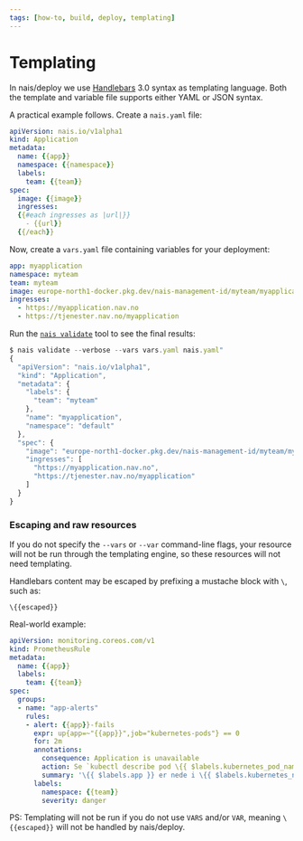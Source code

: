 ```yaml
---
tags: [how-to, build, deploy, templating]
---
```


# Templating

In nais/deploy we use [Handlebars](https://handlebarsjs.com/) 3.0 syntax as templating language.
Both the template and variable file supports either YAML or JSON syntax.

A practical example follows.
Create a `nais.yaml` file:

```yaml
apiVersion: nais.io/v1alpha1
kind: Application
metadata:
  name: {{app}}
  namespace: {{namespace}}
  labels:
    team: {{team}}
spec:
  image: {{image}}
  ingresses:
  {{#each ingresses as |url|}}
    - {{url}}
  {{/each}}
```

Now, create a `vars.yaml` file containing variables for your deployment:

```yaml
app: myapplication
namespace: myteam
team: myteam
image: europe-north1-docker.pkg.dev/nais-management-id/myteam/myapplication:latest
ingresses:
  - https://myapplication.nav.no
  - https://tjenester.nav.no/myapplication
```

Run the [`nais validate`](../../operate/cli/reference/validate.md) tool to see the final results:

```javascript
$ nais validate --verbose --vars vars.yaml nais.yaml"
{
  "apiVersion": "nais.io/v1alpha1",
  "kind": "Application",
  "metadata": {
    "labels": {
      "team": "myteam"
    },
    "name": "myapplication",
    "namespace": "default"
  },
  "spec": {
    "image": "europe-north1-docker.pkg.dev/nais-management-id/myteam/myapplication:417dcaa2c839b9da72e0189e2cfdd4e90e9cc6fd",
    "ingresses": [
      "https://myapplication.nav.no",
      "https://tjenester.nav.no/myapplication"
    ]
  }
}
```

### Escaping and raw resources

If you do not specify the `--vars` or `--var` command-line flags, your resource will not be run through the templating engine, so these resources will not need templating.

Handlebars content may be escaped by prefixing a mustache block with `\`, such as:

```text
\{{escaped}}
```

Real-world example:

```yaml
apiVersion: monitoring.coreos.com/v1
kind: PrometheusRule
metadata:
  name: {{app}}
  labels:
    team: {{team}}
spec:
  groups:
  - name: "app-alerts"
    rules:
    - alert: {{app}}-fails
      expr: up{app=~"{{app}}",job="kubernetes-pods"} == 0
      for: 2m
      annotations:
        consequence: Application is unavailable
        action: Se `kubectl describe pod \{{ $labels.kubernetes_pod_name }}` for events, og `kubectl logs \{{ $labels.kubernetes_pod_name }}` for logger
        summary: '\{{ $labels.app }} er nede i \{{ $labels.kubernetes_namespace }}'
      labels:
        namespace: {{team}}
        severity: danger
```

PS: Templating will not be run if you do not use `VARS` and/or `VAR`, meaning `\{{escaped}}` will not be handled by nais/deploy.
